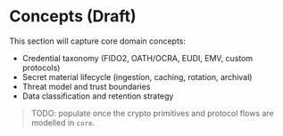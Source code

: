 # Concepts (Draft)

This section will capture core domain concepts:

- Credential taxonomy (FIDO2, OATH/OCRA, EUDI, EMV, custom protocols)
- Secret material lifecycle (ingestion, caching, rotation, archival)
- Threat model and trust boundaries
- Data classification and retention strategy

> TODO: populate once the crypto primitives and protocol flows are modelled in `core`.
